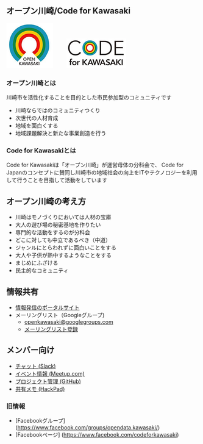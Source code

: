 オープン川崎/Code for Kawasaki
----------------

![オープン川崎](./image/openkawasaki_35.jpg) 　　
![Code for Kawasaki](./image/codeforkawasaki_35.jpg) 

### オープン川崎とは

川崎市を活性化することを目的とした市民参加型のコミュニティです

* 川崎ならではのコミュニティつくり
* 次世代の人材育成
* 地域を面白くする
* 地域課題解決と新たな事業創造を行う

### Code for Kawasakiとは

Code for Kawasakiは「オープン川崎」が運営母体の分科会で、
Code for Japanのコンセプトに賛同し川崎市の地域社会の向上をITやテクノロジーを利用して行うことを目指して活動をしています

## オープン川崎の考え方

* 川崎はモノづくりにおいては人材の宝庫
* 大人の遊び場の秘密基地を作りたい
* 専門的な活動をするのが分科会
* どこに対しても中立であるべき（中道）
* ジャンルにとらわれずに面白いことをする
* 大人や子供が熱中するようなことをする
* まじめにふざける
* 民主的なコミュニティ



情報共有
----------------

* [情報発信のポータルサイト](http://openkawasaki.org)
* メーリングリスト（Googleグループ)
	- openkawasaki@googlegroups.com
	- [メーリングリスト登録](https://groups.google.com/d/forum/openkawasaki)

メンバー向け
----------

* [チャット (Slack)](https://openkawasaki.slack.com)
* [イベント情報 (Meetup.com)](http://www.meetup.com/open_kawasaki/)
* [プロジェクト管理 (GitHub)](https://github.com/openkawasaki/)
* [共有メモ (HackPad)](https://openkawasaki.hackpad.com/)

### 旧情報

* [Facebookグループ]
(https://www.facebook.com/groups/opendata.kawasaki/)
* [Facebookページ]
(https://www.facebook.com/codeforkawasaki)
